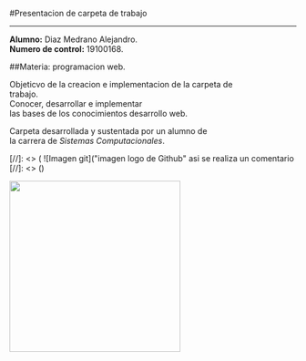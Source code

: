 #Presentacion de carpeta de trabajo

*****

**Alumno:** Diaz Medrano Alejandro.  
**Numero de control:** 19100168.  

##Materia: programacion web.

Objeticvo de la creacion e implementacion de la carpeta de   
trabajo.  
Conocer, desarrollar e implementar  
las bases de los conocimientos desarrollo web.

Carpeta desarrollada y sustentada por un alumno de  
la carrera de *Sistemas Computacionales*.  


[//]: <> ( ![Imagen git]("imagen logo de Github" asi se realiza un comentario  [//]: <> ()

<img src="https://github.githubassets.com/images/modules/logos_page/GitHub-Mark.png " width="300" height="300">